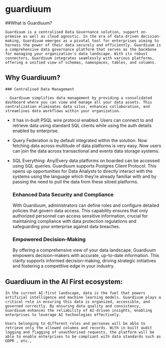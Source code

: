 # guardiuum

##What is Guardiuum?

	Guardiuum is a centralised Data Governance solution, support on-premise as well as cloud agnostic. In the era of data-driven decision-making, Guardiuum emerges as a pivotal tool for enterprises aiming to harness the power of their data securely and efficiently. Guardiuum is a comprehensive data governance platform that serves as the backbone for managing your organization's data landscape. With its robust connectors, Guardiuum integrates seamlessly with various platforms, offering a unified view of schemas, namespaces, tables, and columns.
	

## Why Guardiuum?

	### Centralised Data Management
	
	- Guardiuum simplifies data management by providing a consolidated dashboard where you can view and manage all your data assets. This centralization eliminates data silos, enhances collaboration, and streamlines data workflows within your organization. 

  - It has in-built PSQL wire protocol enabled. Users can connect to and retrieve data using standard SQL clients while using the auth details enabled by enterprise.

  - Query Federation is by default integrated within the solution. Now fetching data across multitude of data platforms is very easy. Now users can join the data across transactional and events data storage systems.

  - SQL Everything: Any/Every data platforms on boarded can be accessed using SQL queries. Guardiuum supports Postgres Client Protocol. This opens up opportunities for Data Analysts to directly interact with the systems using the language which they’re already familiar with and by passing the need to pull the data from these siloed platforms.


	### Enhanced Data Security and Compliance

	With Guardiuum, administrators can define roles and configure detailed policies that govern data access. This capability ensures that only authorized personnel can access sensitive information, crucial for maintaining compliance with data protection regulations and safeguarding your enterprise against data breaches.

	### Empowered Decision-Making
	By offering a comprehensive view of your data landscape, Guardiuum empowers decision-makers with accurate, up-to-date information. This clarity supports informed decision-making, driving strategic initiatives and fostering a competitive edge in your industry.

## Guardiuum in the AI First ecosystem:
	
	In the current AI-first landscape, data is the fuel that powers artificial intelligence and machine learning models. Guardiuum plays a critical role in ensuring this data is organized, accessible, and governed correctly. By ensuring data quality and consistency, Guardiuum enhances the reliability of AI-driven insights, enabling enterprises to leverage AI technologies effectively.

	Users belonging to different roles and personas will be able to retrieve only the allowed columns and records. With in built audit logging and flagging of unauthorised requests, the platform will be able to enable enterprises to be compliant with data standards such as GDPR , etc.,


